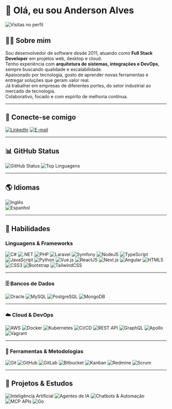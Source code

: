 <!--
**alvesandersonr/alvesandersonr** is a ✨ _special_ ✨ repository because its `README.md` (this file) appears on your GitHub profile.

Here are some ideas to get you started:

- 🔭 I’m currently working on ...
- 🌱 I’m currently learning ...
- 👯 I’m looking to collaborate on ...
- 🤔 I’m looking for help with ...
- 💬 Ask me about ...
- 📫 How to reach me: ...
- 😄 Pronouns: ...
- ⚡ Fun fact: ...
-->

# 👋 Olá, eu sou Anderson Alves  

![Visitas no perfil](https://komarev.com/ghpvc/?username=alvesandersonr&color=blue)

## 👨‍💻 Sobre mim
Sou desenvolvedor de software desde 2011, atuando como **Full Stack Developer** em projetos web, desktop e cloud.  
Tenho experiência com **arquitetura de sistemas, integrações e DevOps**, sempre buscando qualidade e escalabilidade.  
Apaixonado por tecnologia, gosto de aprender novas ferramentas e entregar soluções que geram valor real.  
Já trabalhei em empresas de diferentes portes, do setor industrial ao mercado de tecnologia.  
Colaborativo, focado e com espírito de melhoria contínua.  

---

## 🤝 Conecte-se comigo
[![LinkedIn](https://img.shields.io/badge/LinkedIn-0077B5?style=for-the-badge&logo=linkedin&logoColor=white)](https://www.linkedin.com/in/andersonralves/)  [![E-mail](https://img.shields.io/badge/-Email-000?style=for-the-badge&logo=Gmail&logoColor=E94D5F)](mailto:contato.andersonralves@gmail.com)  

---

## 📊 GitHub Status
![GitHub Status](https://github-readme-stats.vercel.app/api?username=alvesandersonr&theme=transparent&bg_color=000&border_color=30A3DC&show_icons=true&icon_color=30A3DC&title_color=E94D5F&text_color=FFF&include_all_commits=true)  ![Top Linguagens](https://github-readme-stats.vercel.app/api/top-langs/?username=alvesandersonr&layout=compact&theme=radical)  

---

## 🌎 Idiomas
![Inglês](https://img.shields.io/badge/Ingl%C3%AAs-Intermedi%C3%A1rio-red?style=for-the-badge)  
![Espanhol](https://img.shields.io/badge/Espanhol-Intermedi%C3%A1rio-red?style=for-the-badge)

---

## 🚀 Habilidades

### Linguagens & Frameworks
![C#](https://img.shields.io/badge/C%23-239120?style=for-the-badge&logo=c-sharp&logoColor=white)
![.NET](https://img.shields.io/badge/.NET-512BD4?style=for-the-badge&logo=dotnet&logoColor=white)
![PHP](https://img.shields.io/badge/PHP-777BB4?style=for-the-badge&logo=php&logoColor=white)
![Laravel](https://img.shields.io/badge/Laravel-FF2D20?style=for-the-badge&logo=laravel&logoColor=white)
![Symfony](https://img.shields.io/badge/Symfony-000000?style=for-the-badge&logo=symfony&logoColor=white)
![NodeJS](https://img.shields.io/badge/Node.js-339933?style=for-the-badge&logo=node.js&logoColor=white)
![TypeScript](https://img.shields.io/badge/TypeScript-3178C6?style=for-the-badge&logo=typescript&logoColor=white)
![JavaScript](https://img.shields.io/badge/JavaScript-F7DF1E?style=for-the-badge&logo=javascript&logoColor=black)
![Python](https://img.shields.io/badge/Python-3776AB?style=for-the-badge&logo=python&logoColor=white)
![Vue.js](https://img.shields.io/badge/Vue.js-4FC08D?style=for-the-badge&logo=vue.js&logoColor=white)
![ReactJS](https://img.shields.io/badge/ReactJS-20232A?style=for-the-badge&logo=react&logoColor=61DAFB)
![Next.js](https://img.shields.io/badge/Next.js-000000?style=for-the-badge&logo=next.js&logoColor=white)
![Angular](https://img.shields.io/badge/Angular-DD0031?style=for-the-badge&logo=angular&logoColor=white)
![HTML5](https://img.shields.io/badge/HTML5-E34F26?style=for-the-badge&logo=html5&logoColor=white)
![CSS3](https://img.shields.io/badge/CSS3-1572B6?style=for-the-badge&logo=css3&logoColor=white)
![Bootstrap](https://img.shields.io/badge/Bootstrap-7952B3?style=for-the-badge&logo=bootstrap&logoColor=white)
![TailwindCSS](https://img.shields.io/badge/Tailwind_CSS-38B2AC?style=for-the-badge&logo=tailwind-css&logoColor=white)

---

### 🗄️ Bancos de Dados
![Oracle](https://img.shields.io/badge/Oracle-F80000?style=for-the-badge&logo=oracle&logoColor=white)
![MySQL](https://img.shields.io/badge/MySQL-4479A1?style=for-the-badge&logo=mysql&logoColor=white)
![PostgreSQL](https://img.shields.io/badge/PostgreSQL-4169E1?style=for-the-badge&logo=postgresql&logoColor=white)
![MongoDB](https://img.shields.io/badge/MongoDB-47A248?style=for-the-badge&logo=mongodb&logoColor=white)

---

### ☁️ Cloud & DevOps
![AWS](https://img.shields.io/badge/Amazon_AWS-232F3E?style=for-the-badge&logo=amazon-aws&logoColor=white)
![Docker](https://img.shields.io/badge/Docker-2496ED?style=for-the-badge&logo=docker&logoColor=white)
![Kubernetes](https://img.shields.io/badge/Kubernetes-326CE5?style=for-the-badge&logo=kubernetes&logoColor=white)
![CI/CD](https://img.shields.io/badge/CI%2FCD-000000?style=for-the-badge&logo=githubactions&logoColor=white)
![REST API](https://img.shields.io/badge/REST-02569B?style=for-the-badge&logo=rest&logoColor=white)
![GraphQL](https://img.shields.io/badge/GraphQL-E10098?style=for-the-badge&logo=graphql&logoColor=white)
![Apollo](https://img.shields.io/badge/Apollo-311C87?style=for-the-badge&logo=apollo-graphql&logoColor=white)
![Vagrant](https://img.shields.io/badge/Vagrant-1563FF?style=for-the-badge&logo=vagrant&logoColor=white)

---

### 🔧 Ferramentas & Metodologias
![Git](https://img.shields.io/badge/GIT-E44C30?style=for-the-badge&logo=git&logoColor=white)
![GitHub](https://img.shields.io/badge/GitHub-181717?style=for-the-badge&logo=github&logoColor=white)
![GitLab](https://img.shields.io/badge/GitLab-FC6D26?style=for-the-badge&logo=gitlab&logoColor=white)
![Bitbucket](https://img.shields.io/badge/Bitbucket-0052CC?style=for-the-badge&logo=bitbucket&logoColor=white)
![Kanban](https://img.shields.io/badge/Kanban-0052CC?style=for-the-badge&logo=trello&logoColor=white)
![Redmine](https://img.shields.io/badge/Redmine-B32024?style=for-the-badge&logo=redmine&logoColor=white)
![Scrum](https://img.shields.io/badge/Scrum-6DB33F?style=for-the-badge&logo=scrumalliance&logoColor=white)

---

## 📘 Projetos & Estudos
![Inteligência Artificial](https://img.shields.io/badge/IA_%7C_Machine_Learning-FF6F00?style=for-the-badge&logo=openai&logoColor=white)
![Agentes de IA](https://img.shields.io/badge/Agentes_de_IA-1A1A1A?style=for-the-badge&logo=authelia&logoColor=white)
![Chatbots & Automação](https://img.shields.io/badge/Chatbots_&_Automa%C3%A7%C3%A3o-00B140?style=for-the-badge&logo=whatsapp&logoColor=white)
![MCP APIs](https://img.shields.io/badge/MCP_APIs-4285F4?style=for-the-badge&logo=api&logoColor=white)
![Go](https://img.shields.io/badge/Go-00ADD8?style=for-the-badge&logo=go&logoColor=white)
